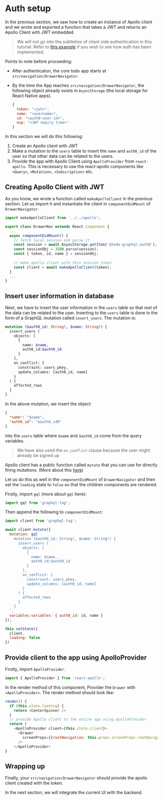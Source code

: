 # Auth setup

In the previous section, we saw how to create an instance of Apollo client and we wrote and exported a function that takes a JWT and returns an Apollo Client with JWT embedded.


> We will not go into the subtleties of client side authentication in this tutorial. Refer to [this example](https://github.com/expo/auth0-example) if you wish to see how auth has been implemented. 

Points to note before proceeding:

- After authenticaton, the core todo app starts at `src/navigation/DrawerNavigator`.
- By the time the App reaches `src/navigation/DrawerNavigator`, the following object already exists in `AsyncStorage` (the local storage for React Native apps).

  ```js
  {
    token: "<jwt>",
    name: "<username>",
    id: "<auth0-user-id>",
    exp: "<JWT expiry time>"
  }
  ```

In this section we will do this following:

1. Create an Apollo client with JWT
2. Make a mutation to the `users` table to insert the `name` and `auth0_id` of the user so that other data can be related to the users.
3. Provide the app with Apollo Client using `ApolloProvider` from `react-apollo`. This is necessary to use the react-apollo components like `<Query>`, `<Mutation>`, `<Subscription>`  etc.


## Creating Apollo Client with JWT

As you know, we wrote a function called `makeApolloClient` in the previous section. Let us import it and instantiate the client in `componentDidMount` of `DrawerNavigator`. 

```js
import makeApolloClient from '../../apollo';

export class DrawerNav extends React.Component {
  ...
  async componentDidMount() {
    // fetch local session and parse it
    const session = await AsyncStorage.getItem('@todo-graphql:auth0');
    const sessionObj = JSON.parse(session);
    const { token, id, name } = sessionObj;
    
    // make apollo client with this session token
    const client = await makeApolloClient(token);
  } 
  ...
}

```

## Insert user information in database

Next, we have to insert the user information in the `users` table so that rest of the data can be related to the user. Inserting to the `users` table is done in the form of a GraphQL mutation called `insert_users`. The mutation is:

```graphql
mutation ($auth0_id: String!, $name: String!) {
  insert_users (
    objects: [
      {
        name: $name,
        auth0_id:$auth0_id
      }
    ],
    on_conflict: {
      constraint: users_pkey,
      update_columns: [auth0_id, name]
    }
  ) {
    affected_rows
  }
}
```

In the above mutation, we insert the object:

```json
{
  "name": "$name",
  "auth0_id": "$auth0_id0"
}
```

into the `users` table where `$name` and `$auth0_id` come from the query variables.

> We have also used the `on_conflict` clause because the user might already be signed up

Apollo client has a public function called `mutate` that you can use for directly firing mutations. (More about this [here](../apollo-concepts/apollo-manually-making-queries.md))

Let us do this as well in the `componentDidMount` of `DrawerNavigator` and then set the `loading` state to `false` so that the children components are rendered.

Firstly, import `gql` (more about `gql` here):

```js
import gql from 'graphql-tag';
```

Then append the following to `componentDidMount`:

```js
import client from 'graphql-tag';

await client.mutate({
  mutation: gql`
    mutation ($auth0_id: String!, $name: String!) {
      insert_users (
        objects: [
          {
            name: $name,
            auth0_id:$auth0_id
          }
        ],
        on_conflict: {
          constraint: users_pkey,
          update_columns: [auth0_id, name]
        }
      ) {
        affected_rows
      }
    }
  `,
  variables:variables: { auth0_id: id, name }
});

this.setState({
  client,
  loading: false
})
```

## Provide client to the app using ApolloProvider

Firstly, import `ApolloProvider`.

```js
import { ApolloProvider } from 'react-apollo';
```

In the render method of this component, Provider the `Drawer` with `<ApolloProvider>`. The render method should look like:

```js
render() {
  if (this.state.loading) {
    return <CenterSpinner />
  }
  // provide Apollo client to the entire app using ApolloProvider
  return (
    <ApolloProvider client={this.state.client}>
      <Drawer
        screenProps={{rootNavigation: this.props.screenProps.rootNavigation}}
      />
    </ApolloProvider>
}
```

## Wrapping up

Finally, your `src/navigation/DrawerNavigator` should provide the apollo client created with the token.

In the next section, we will integrate the current UI with the backend.
